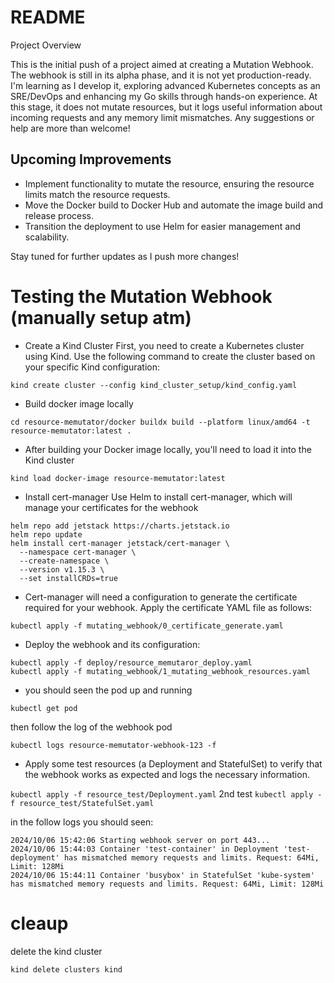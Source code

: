 # README

Project Overview 

This is the initial push of a project aimed at creating a Mutation Webhook. The webhook is still in its alpha phase, and it is not yet production-ready. I'm learning as I develop it, exploring advanced Kubernetes concepts as an SRE/DevOps and enhancing my Go skills through hands-on experience. At this stage, it does not mutate resources, but it logs useful information about incoming requests and any memory limit mismatches. Any suggestions or help are more than welcome!

## Upcoming Improvements

- Implement functionality to mutate the resource, ensuring the resource limits match the resource requests. 
- Move the Docker build to Docker Hub and automate the image build and release process.
- Transition the deployment to use Helm for easier management and scalability.

Stay tuned for further updates as I push more changes!

# Testing the Mutation Webhook (manually setup atm)

- Create a Kind Cluster
First, you need to create a Kubernetes cluster using Kind. Use the following command to create the cluster based on your specific Kind configuration:

`kind create cluster --config kind_cluster_setup/kind_config.yaml`

- Build docker image locally

`cd resource-memutator/docker buildx build --platform linux/amd64 -t resource-memutator:latest .`

- After building your Docker image locally, you'll need to load it into the Kind cluster

`kind load docker-image resource-memutator:latest`

- Install cert-manager
Use Helm to install cert-manager, which will manage your certificates for the webhook

```
helm repo add jetstack https://charts.jetstack.io
helm repo update
helm install cert-manager jetstack/cert-manager \
  --namespace cert-manager \
  --create-namespace \
  --version v1.15.3 \
  --set installCRDs=true
```

- Cert-manager will need a configuration to generate the certificate required for your webhook. Apply the certificate YAML file as follows:

`kubectl apply -f mutating_webhook/0_certificate_generate.yaml`

- Deploy the webhook and its configuration:

```
kubectl apply -f deploy/resource_memutaror_deploy.yaml
kubectl apply -f mutating_webhook/1_mutating_webhook_resources.yaml
```

- you should seen the pod up and running

`kubectl get pod`

then follow the log of the webhook pod

`kubectl logs resource-memutator-webhook-123 -f`

- Apply some test resources (a Deployment and StatefulSet) to verify that the webhook works as expected and logs the necessary information.

`kubectl apply -f resource_test/Deployment.yaml`
2nd test 
`kubectl apply -f resource_test/StatefulSet.yaml`

in the follow logs you should seen:

```
2024/10/06 15:42:06 Starting webhook server on port 443...
2024/10/06 15:44:03 Container 'test-container' in Deployment 'test-deployment' has mismatched memory requests and limits. Request: 64Mi, Limit: 128Mi
2024/10/06 15:44:11 Container 'busybox' in StatefulSet 'kube-system' has mismatched memory requests and limits. Request: 64Mi, Limit: 128Mi
```

# cleaup 

delete the kind cluster

`kind delete clusters kind`
